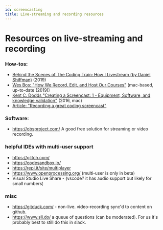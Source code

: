 ```yaml
---
id: screencasting
title: Live-streaming and recording resources
---
```


# Resources on live-streaming and recording

### How-tos:

* [Behind the Scenes of The Coding Train: How I Livestream (by Daniel Shiffman)](https://www.youtube.com/watch?v=sqkwHUyV-YY) (2019)
* [Wes Bos: "How We Record, Edit, and Host Our Courses"](https://podcasts.apple.com/us/podcast/how-we-record-edit-and-host-our-courses/id1253186678?i=1000449376070) (mac-based, up-to-date (2019))
* [Kent C. Dodds "Creating a Screencast: 1 - Equipment, Software, and knowledge validation"](https://www.youtube.com/watch?v=HJMEiyK7sEc) (2016, mac)  
* [Article: "Recording a great coding screencast"](https://egghead.io/articles/recording-a-great-coding-screencast)

### Software:
* https://obsproject.com/ A good free solution for streaming or video recording.

### helpful IDEs with multi-user support
* https://glitch.com/
* https://codesandbox.io/
* https://repl.it/site/multiplayer
* https://www.openprocessing.org/ (multi-user is only in beta)
* Visual Studio Live Share - (vscode? it has audio support but likely for small numbers)


### misc
* https://gitduck.com/ - non-live.  video-recording sync'd to content on github.
* https://www.sli.do/ a queue of questions (can be moderated).  For us it's probably best to still do this in slack.
